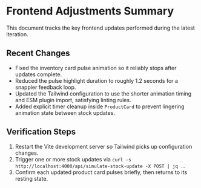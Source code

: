 # Frontend Adjustments Summary

This document tracks the key frontend updates performed during the latest iteration.

## Recent Changes

- Fixed the inventory card pulse animation so it reliably stops after updates complete.
- Reduced the pulse highlight duration to roughly 1.2 seconds for a snappier feedback loop.
- Updated the Tailwind configuration to use the shorter animation timing and ESM plugin import, satisfying linting rules.
- Added explicit timer cleanup inside `ProductCard` to prevent lingering animation state between stock updates.

## Verification Steps

1. Restart the Vite development server so Tailwind picks up configuration changes.
2. Trigger one or more stock updates via `curl -s http://localhost:4000/api/simulate-stock-update -X POST | jq .`.
3. Confirm each updated product card pulses briefly, then returns to its resting state.
